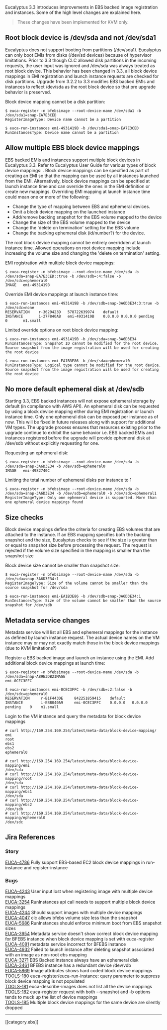 Eucalyptus 3.3 introduces improvements in EBS backed image registration and instances. Some of the high level changes are explained here.

> These changes have been implemented for KVM only. 

## Root block device is /dev/sda and not /dev/sda1 

Eucalyptus does not support booting from partitions (/dev/sda1). Eucalyptus can only boot EMIs from disks (/dev/sd devices) because of hypervisor limitations. Prior to 3.3 though CLC allowed disk partitions in the incoming requests, the user input was ignored and /dev/sda was always treated as root block device. This behavior has been changed in 3.3, all block device mappings in EMI registration and launch instance requests are checked for disk partitions. Upgrade from 3.2.2 to 3.3 modifies EBS backed EMIs and instances to reflect /dev/sda as the root block device so that pre upgrade behavior is preserved.

Block device mapping cannot be a disk partition:  

    $ euca-register -n bfebsimage --root-device-name /dev/sda1 -b /dev/sda1=snap-EA7E3CED
    RegisterImageType: Device name cannot be a partition

    $ euca-run-instances emi-4931419B -b /dev/sda1=snap-EA7E3CED
    RunInstancesType: Device name cannot be a partition

##  Allow multiple EBS block device mappings

EBS backed EMIs and instances support multiple block devices in Eucalyptus 3.3. Refer to Eucalyptus User Guide for various types of block device mappings: <Link to doc>. Block device mappings can be specified as part of creating an EMI so that the mapping can be used by all instances launched from the EMI. Alternatively, block device mappings can be specified at launch instance time and can override the ones in the EMI definition or create new mappings. Overriding EMI mapping at launch instance time could mean one or more of the following:

* Change the type of mapping between EBS and ephemeral devices.
* Omit a block device mapping on the launched instance
* Add/remove backing snapshot for the EBS volume mapped to the device
* Change the size of the EBS volume mapped to the device
* Change the 'delete on termination' setting for the EBS volume
* Change the backing ephemeral disk (id/number?) for the device.

The root block device mapping cannot be entirely overridden at launch instance time. Allowed operations on root device mapping include increasing the volume size and changing the 'delete on termination' setting.

EMI registration with multiple block device mappings:  

    $ euca-register -n bfebsimage --root-device-name /dev/sda -b /dev/sda=snap-EA7E3CED::true -b /dev/sdb=:4:false -b /dev/sdc=ephemeral0
    IMAGE	emi-4931419B

Override EMI device mappings at launch instance time:
 
    $ euca-run-instances emi-4931419B -b /dev/sdb=snap-3A6D3E34:3:true -b /dev/sdc=none
    RESERVATION    r-3629423D	578722639974	default
    INSTANCE       i-27F840AB	emi-4931419B	0.0.0.0	0.0.0.0	pending		0		m1.small

Limited override options on root block device mapping:

    $ euca-run-instances emi-4931419B -b /dev/sda=snap-3A6D3E34
    RunInstancesType: Snapshot ID cannot be modified for the root device. Source snapshot from the image registration will be used for creating the root device

    $ euca-run-instances emi-EA1B3E86 -b /dev/sda=ephemeral0
    RunInstancesType: Logical type cannot be modified for the root device. Source snapshot from the image registration will be used for creating the root device

## No more default ephemeral disk at /dev/sdb

Starting 3.3, EBS backed instances will not expose ephemeral storage by default (in compliance with AWS API). An ephemeral disk can be requested by using a block device mapping either during EMI registration or launch instance time. Only one ephemeral disk can be exposed per instance as of now. This will be fixed in future releases along with support for additional VM types. The upgrade process ensures that resources existing prior to the upgrade continue to exhibit the same behavior i.e. EBS backed EMIs and instances registered before the upgrade will provide ephemeral disk at /dev/sdb without explicitly requesting for one. 

Requesting an ephemeral disk:   
    
    $ euca-register -n bfebsimage --root-device-name /dev/sda -b /dev/sda=snap-3A6D3E34 -b /dev/sdb=ephemeral0
    IMAGE	emi-4982740C

Limiting the total number of ephemeral disks per instance to 1

    $ euca-register -n bfebsimage --root-device-name /dev/sda -b /dev/sda=snap-3A6D3E34 -b /dev/sdb=ephemeral0 -b /dev/sdc=ephemeral1
    RegisterImageType: Only one ephemeral device is supported. More than one ephemeral device mappings found


## Size checks

Block device mappings define the criteria for creating EBS volumes that are attached to the instance. If an EBS mapping specifies both the backing snapshot and the size, Eucalyptus checks to see if the size is greater than or equal to snapshot size before processing the request. The request is rejected if the volume size specified in the mapping is smaller than the snapshot size 

Block device size cannot be smaller than snapshot size:

    $ euca-register -n bfebsimage --root-device-name /dev/sda -b /dev/sda=snap-3A6D3E34:1
    RegisterImageType: Size of the volume cannot be smaller than the source snapshot for /dev/sda

    $ euca-run-instances emi-EA1B3E86 -b /dev/sdb=snap-3A6D3E34:1
    RunInstancesType: Size of the volume cannot be smaller than the source snapshot for /dev/sdb

## Metadata service changes

Metadata service will list all EBS and ephemeral mappings for the instance as defined by launch instance request. The actual device names on the VM instance may or may not exactly match those in the block device mappings (due to KVM limitations?)

Register a EBS backed image and launch an instance using the EMI. Add additional block device mappings at launch time:

    $ euca-register -n bfebsimage --root-device-name /dev/sda -b /dev/sda=snap-A89E3DB2IMAGE	
    emi-0CEC3FFC

    $ euca-run-instances emi-0CEC3FFC -b /dev/sdb=:2:false -b /dev/sdc=ephemeral0
    RESERVATION	    r-B1F443DE	   842251859415	   default
    INSTANCE	    i-EBB040A9	   emi-0CEC3FFC	   0.0.0.0   0.0.0.0	pending	   0    m1.small	

Login to the VM instance and query the metadata for block device mappings

    # curl http://169.254.169.254/latest/meta-data/block-device-mapping/
    emi
    root
    ebs1
    ebs2
    ephemeral0

    # curl http://169.254.169.254/latest/meta-data/block-device-mapping/emi
    /dev/sda
    # curl http://169.254.169.254/latest/meta-data/block-device-mapping/root
    /dev/sda
    # curl http://169.254.169.254/latest/meta-data/block-device-mapping/ebs1
    /dev/sda
    # curl http://169.254.169.254/latest/meta-data/block-device-mapping/ebs2
    /dev/sdb
    # curl http://169.254.169.254/latest/meta-data/block-device-mapping/ephemeral0
    /dev/sdc

## Jira References

### Story
[EUCA-4786](https://eucalyptus.atlassian.net/browse/EUCA-4786) Fully support EBS-based EC2 block device mappings in run-instance and register-instance

### Bugs
[EUCA-4243](https://eucalyptus.atlassian.net/browse/EUCA-4243) User input lost when registering image with multiple device mappings  
[EUCA-3254](https://eucalyptus.atlassian.net/browse/EUCA-3254) RunInstances api call needs to support multiple block device mappings  
[EUCA-4244](https://eucalyptus.atlassian.net/browse/EUCA-4244) Should support images with multiple device mappings  
[EUCA-4047](https://eucalyptus.atlassian.net/browse/EUCA-4047) clc allows bfebs volume size less than the snapshot  
[EUCA-5686](https://eucalyptus.atlassian.net/browse/EUCA-5686) RunInstances should enforce minimum boot from EBS snapshot sizes  
[EUCA-3954](https://eucalyptus.atlassian.net/browse/EUCA-3954) Metadata service doesn't show correct block device mapping for BFEBS instance when block device mapping is set with euca-register  
[EUCA-4081](https://eucalyptus.atlassian.net/browse/EUCA-4081) metadata service incorrect for BFEBS instance  
[EUCA-4932](https://eucalyptus.atlassian.net/browse/EUCA-4932) Failed to launch instance after deleting snapshot associated with an image as non-root ebs mapping  
[EUCA-3271](https://eucalyptus.atlassian.net/browse/EUCA-3271) EBS Backed instance always have an ephemeral disk  
[EUCA-3461](https://eucalyptus.atlassian.net/browse/EUCA-3461) BFEBS instance has a redundant device /dev/vdb  
[EUCA-5869](https://eucalyptus.atlassian.net/browse/EUCA-5869) Image attributes shows hard coded block device mappings  
[TOOLS-180](https://eucalyptus.atlassian.net/browse/TOOLS-180) euca-register/euca-run-instance: query parameter to suppress block device mapping is not populated  
[TOOLS-181](https://eucalyptus.atlassian.net/browse/TOOLS-181) euca-describe-images does not list all the device mappings  
[TOOLS-182](https://eucalyptus.atlassian.net/browse/TOOLS-182) euca-register request with both --snapshot and -b options tends to muck up the list of device mappings  
[TOOLS-185](https://eucalyptus.atlassian.net/browse/TOOLS-185) Multiple block device mappings for the same device are silently dropped  



***
[[category.ebs]]